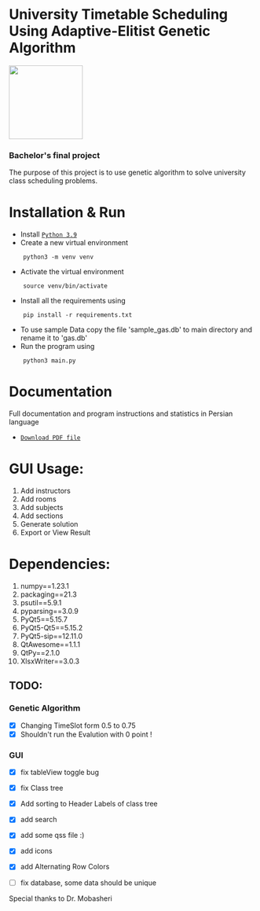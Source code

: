 # University Timetable Scheduling Using Adaptive-Elitist Genetic Algorithm

<img src="https://upload.wikimedia.org/wikipedia/fa/3/39/Tehranshomallogo.png" width="150" />

### Bachelor's final project
The purpose of this project is to use genetic algorithm to solve university class scheduling problems.

# Installation & Run
- Install [`Python 3.9`](https://www.python.org/downloads/)
- Create a new virtual environment
```
    python3 -m venv venv
```
- Activate the virtual environment
```
    source venv/bin/activate
```
- Install all the requirements using
```
    pip install -r requirements.txt 
```
- To use sample Data copy the file 'sample_gas.db' to main directory and rename it to 'gas.db'
- Run the program using
```
    python3 main.py
```

# Documentation
Full documentation and program instructions and statistics in Persian language 
- [`Download PDF file`](Documentation/AutoUniversityScheduler.pdf)
# GUI Usage:
1. Add instructors
2. Add rooms
3. Add subjects
4. Add sections
5. Generate solution
6. Export or View Result

# Dependencies:
1. numpy==1.23.1
2. packaging==21.3
3. psutil==5.9.1
4. pyparsing==3.0.9
5. PyQt5==5.15.7
6. PyQt5-Qt5==5.15.2
7. PyQt5-sip==12.11.0
8. QtAwesome==1.1.1
9. QtPy==2.1.0
10. XlsxWriter==3.0.3



## TODO:

### Genetic Algorithm
- [X] Changing TimeSlot form 0.5 to 0.75
- [X] Shouldn't run the Evalution with 0 point !

### GUI
- [X] fix tableView toggle bug
- [x] fix Class tree
- [x] Add sorting to Header Labels of class tree
- [x] add search 
- [x] add some qss file :)
- [x] add icons
- [x] add Alternating Row Colors
- [ ] fix database, some data should be unique 


Special thanks to Dr. Mobasheri
